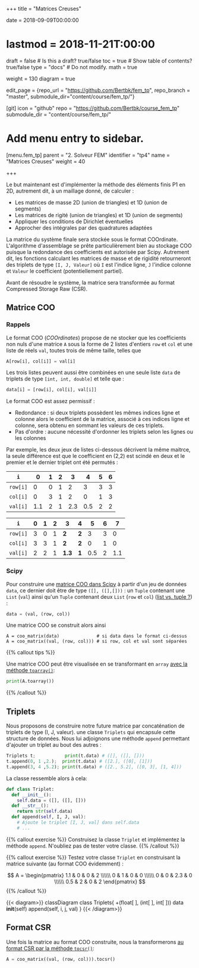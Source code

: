 +++
title = "Matrices Creuses"

date = 2018-09-09T00:00:00
# lastmod = 2018-11-21T:00:00

draft = false  # Is this a draft? true/false
toc = true  # Show table of contents? true/false
type = "docs"  # Do not modify.
math = true

weight = 130
diagram = true

edit_page = {repo_url = "https://github.com/Bertbk/fem_tp", repo_branch = "master", submodule_dir="content/course/fem_tp/"}

[git]
  icon = "github"
  repo = "https://github.com/Bertbk/course_fem_tp"
  submodule_dir = "content/course/fem_tp/"

# Add menu entry to sidebar.
[menu.fem_tp]
  parent = "2. Solveur FEM"
  identifier = "tp4"
  name = "Matrices Creuses"
  weight = 40

+++

Le but maintenant est d'implémenter la méthode des éléments finis P1 en 2D, autrement dit, à un maillage donné, de calculer :

- Les matrices de masse 2D (union de triangles) et 1D (union de segments)
- Les matrices de rigité (union de triangles) et 1D (union de segments)
- Appliquer les conditions de Dirichlet éventuelles
- Approcher des intégrales par des quadratures adaptées

La matrice du système finale sera stockée sous le format COOrdinate. L'algorithme d'assemblage se prête particulièrement bien au stockage COO puisque la redondance des coefficients est autorisée par Scipy. Autrement dit, les fonctions calculant les matrices de masse et de rigidité retourneront des triplets de type `[I, J, Valeur]` où `I` est l'indice ligne, `J` l'indice colonne et `Valeur` le coefficient (potentiellement partiel).

Avant de résoudre le système, la matrice sera transformée au format Compressed Storage Raw (CSR).

## Matrice COO

### Rappels

Le format COO (_COOrdinates_) propose de ne stocker que les coefficients non nuls d'une matrice `A` sous la forme de 2 listes d'entiers `row` et `col` et une liste de réels `val`, toutes trois de même taille, telles que

```python
A[row[i], col[i]] = val[i]
```

Les trois listes peuvent aussi être combinées en une seule liste `data` de triplets de type `[int, int, double]` et telle que :

```python
data[i] = [row[i], col[i], val[i]]
```

Le format COO est assez permissif :

- Redondance : si deux triplets possèdent les mêmes indices ligne et colonne alors le coefficient de la matrice, associé à ces indices ligne et colonne, sera obtenu en sommant les valeurs de ces triplets.
- Pas d'ordre : aucune nécessité d'ordonner les triplets selon les lignes ou les colonnes

Par exemple, les deux jeux de listes ci-dessous décrivent la même maitrce, la seule différence est que le coefficient en (2,2) est scindé en deux et le premier et le dernier triplet ont été permutés :

| `i` | 0   | 1   | 2   | 3   | 4   | 5   | 6   |
| ----- | --- | --- | --- | --- | --- | --- | --- |
| `row[i]`   | 0   | 0   | 1   | 2   | 3   | 3   | 3   |
| `col[i]`   | 0   | 3   | 1   | 2   | 0   | 1   | 3   |
| `val[i]`   | 1.1 | 2   | 1   | 2.3 | 0.5 | 2   | 2   |

| `i` | 0   | 1   | 2   | 3   | 4     | 5   | 6   | 7 |
| ----- | --- | --- | --- | --- | --- | --- | --- | ---| 
| `row[i]`   | 3   | 0   | 1   | **2**     | **2** | 3   | 3   | 0   |
| `col[i]`   | 3   | 3   | 1   | **2**     | **2** | 0   | 1   | 0   |
| `val[i]`   | 2 | 2   | 1   | **1.3** | **1** | 0.5 | 2   | 1.1   |

### Scipy

Pour construire une [matrice COO dans Scipy](https://docs.scipy.org/doc/scipy/reference/generated/scipy.sparse.coo_matrix.html) à partir d'un jeu de données `data`, ce dernier doit être de type `([], ([],[]))` : un `Tuple` contenant une `List` (`val`) ainsi qu'un `Tuple` contenant deux `List` (`row` et `col`) ([list vs. tuple ?](https://stackoverflow.com/questions/626759/whats-the-difference-between-lists-and-tuples)) :

```python
data = (val, (row, col))
```
Une matrice COO se construit alors ainsi
```
A = coo_matrix(data)              # si data dans le format ci-dessus
A = coo_matrix((val, (row, col))) # si row, col et val sont séparées
```
{{% callout tips %}}

Une matrice COO peut être visualisée en se transformant en `array` [avec la méthode `toarray()`](https://docs.scipy.org/doc/scipy/reference/generated/scipy.sparse.coo_matrix.html):

```python
print(A.toarray())
```

{{% /callout %}}

## Triplets

Nous proposons de construire notre future matrice par concaténation de triplets de type (I, J, valeur). une classe `Triplets` qui encapsule cette structure de données. Nous lui adjoignons une méthode `append` permettant d'ajouter un triplet au bout des autres :

```python
Triplets t;           print(t.data) # ([], ([], []))
t.append(0, 1 ,2.);  print(t.data) # ([2.], ([0], [1]))
t.append(3, 4 ,5.2); print(t.data) # ([2., 5.2], ([0, 3], [1, 4]))
```

La classe ressemble alors à cela:

```python
def class Triplet:
  def __init__():
    self.data = ([], ([], []))
  def __str__():
    return str(self.data)
  def append(self, I, J, val):
    # Ajoute le triplet [I, J, val] dans self.data
    # ...
```

{{% callout exercise %}}
Construisez la classe `Triplet` et implémentez la méthode `append`. N'oubliez pas de tester votre classe.
{{% /callout %}}

{{% callout exercise %}}
Testez votre classe `Triplet` en construisant la matrice suivante (au format COO évidemment) :

$$
A = \begin{pmatrix}
1.1 & 0 & 0 & 2 \\\\\\
0 & 1 & 0 & 0  \\\\\\
0 & 0 & 2.3 & 0 \\\\\\
0.5 & 2 & 0 & 2
\end{pmatrix}
$$
{{% /callout %}}

{{< diagram>}}
classDiagram
      class Triplets{
        +(float[ ], (int[ ], int[ ])) data
          __init__(self)
          append(self, i, j, val)
      }
{{< /diagram>}}

## Format CSR

Une fois la matrice au format COO construite, nous la transformerons [au format CSR par la méthode `tocsr()`](https://docs.scipy.org/doc/scipy/reference/generated/scipy.sparse.coo_matrix.tocsr.html#scipy.sparse.coo_matrix.tocsr):

```python
A = coo_matrix((val, (row, col))).tocsr()
```
